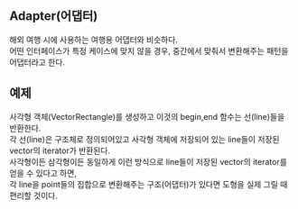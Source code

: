 ##  Adapter(어댑터)  
해외 여행 시에 사용하는 여행용 어댑터와 비슷하다.  
어떤 인터페이스가 특정 케이스에 맞지 않을 경우, 중간에서 맞춰서 변환해주는 패턴을 어댑터라고 한다.  

## 예제  
사각형 객체(VectorRectangle)를 생성하고 이것의 begin,end 함수는 선(line)들을 반환한다.  
각 선(line)은 구조체로 정의되어있고 사각형 객체에 저장되어 있는 line들이 저장된 vector의 iterator가 반환된다.  
사각형이든 삼각형이든 동일하게 이런 방식으로 line들이 저장된 vector의 iterator를 얻을 수 있다고 하면,  
각 line을 point들의 집합으로 변환해주는 구조(어댑터)가 있다면 도형을 실제 그릴 때 편리할 것이다.  
  
